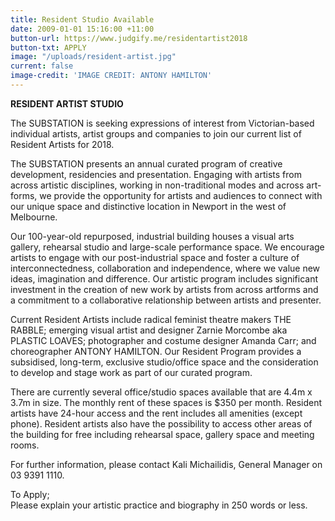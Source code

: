 ```yaml
---
title: Resident Studio Available
date: 2009-01-01 15:16:00 +11:00
button-url: https://www.judgify.me/residentartist2018
button-txt: APPLY
image: "/uploads/resident-artist.jpg"
current: false
image-credit: 'IMAGE CREDIT: ANTONY HAMILTON'
---
```


**RESIDENT ARTIST STUDIO**
<br>

The SUBSTATION is seeking expressions of interest from Victorian-based individual artists, artist groups and companies to join our current list of Resident Artists for 2018.  
<br>

The SUBSTATION presents an annual curated program of creative development, residencies and presentation. Engaging with artists from across artistic disciplines, working in non-traditional modes and across art-forms, we provide the opportunity for artists and audiences to connect with our unique space and distinctive location in Newport in the west of Melbourne. 
 <br>

Our 100-year-old repurposed, industrial building houses a visual arts gallery, rehearsal studio and large-scale performance space. We encourage artists to engage with our post-industrial space and foster a culture of interconnectedness, collaboration and independence, where we value new ideas, imagination and difference. Our artistic program includes significant investment in the creation of new work by artists from across artforms and a commitment to a collaborative relationship between artists and presenter.
<br>

Current Resident Artists include radical feminist theatre makers THE RABBLE; emerging visual artist and designer Zarnie Morcombe aka PLASTIC LOAVES; photographer and costume designer Amanda Carr; and choreographer ANTONY HAMILTON. Our Resident Program provides a subsidised, long-term, exclusive studio/office space and the consideration to develop and stage work as part of our curated program.
<br>

There are currently several office/studio spaces available that are 4.4m x 3.7m in size. The monthly rent of these spaces is $350 per month. Resident artists have 24-hour access and the rent includes all amenities (except phone). Resident artists also have the possibility to access other areas of the building for free including rehearsal space, gallery space and meeting rooms. 
<br>

For further information, please contact Kali Michailidis, General Manager on 03 9391 1110. 

To Apply;
<br>
Please explain your artistic practice and biography in 250 words or less. 